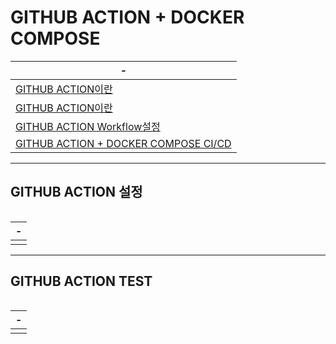 # GITHUB ACTION + DOCKER COMPOSE

|-|
|-|
|[GITHUB ACTION이란](https://docs.github.com/ko/actions/about-github-actions/understanding-github-actions)|
|[GITHUB ACTION이란](https://somaz.tistory.com/213#google_vignette)|
|[GITHUB ACTION Workflow설정](https://velog.io/@kimsy8979/GitHub-Actions-2-workflow-%EB%A7%8C%EB%93%A4%EA%B8%B0#1-workflow-%EC%83%9D%EC%84%B1)|
|[GITHUB ACTION  + DOCKER COMPOSE CI/CD](https://velog.io/@rivkode/Github-Action-Docker-compose%EB%A5%BC-%ED%99%9C%EC%9A%A9%ED%95%9C-%EB%B0%B0%ED%8F%AC-%EC%9E%90%EB%8F%99%ED%99%94-CICD-Spring-boot-MySQL)|


---
GITHUB ACTION 설정
---
>
```
```
|-|
|-|
|<img src="" />|


---
GITHUB ACTION TEST
---
>
```
```
|-|
|-|
|<img src="" />|
